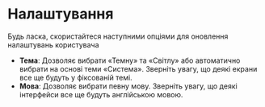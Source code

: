 # **Налаштування**

Будь ласка, скористайтеся наступними опціями для оновлення налаштувань користувача
- **Тема**: Дозволяє вибрати «Темну» та «Світлу» або автоматично вибрати на основі теми «Система». Зверніть увагу, що деякі екрани все ще будуть у фіксованій темі.
- **Мова**: Дозволяє вибрати певну мову. Зверніть увагу, що деякі інтерфейси все ще будуть англійською мовою.
